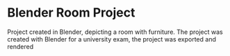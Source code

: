 # Blender Room Project
Project created in Blender, depicting a room with furniture. 
The project was created with Blender for a university exam, the project was exported and rendered
